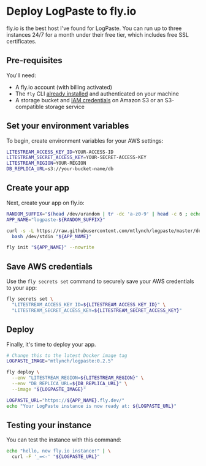 # Deploy LogPaste to fly.io

fly.io is the best host I've found for LogPaste. You can run up to three instances 24/7 for a month under their free tier, which includes free SSL certificates.

## Pre-requisites

You'll need:

- A fly.io account (with billing activated)
- The `fly` CLI [already installed](https://fly.io/docs/getting-started/installing-flyctl/) and authenticated on your machine
- A storage bucket and [IAM credentials](https://aws.amazon.com/iam/) on Amazon S3 or an S3-compatible storage service

## Set your environment variables

To begin, create environment variables for your AWS settings:

```bash
LITESTREAM_ACCESS_KEY_ID=YOUR-ACCESS-ID
LITESTREAM_SECRET_ACCESS_KEY=YOUR-SECRET-ACCESS-KEY
LITESTREAM_REGION=YOUR-REGION
DB_REPLICA_URL=s3://your-bucket-name/db
```

## Create your app

Next, create your app on fly.io:

```bash
RANDOM_SUFFIX="$(head /dev/urandom | tr -dc 'a-z0-9' | head -c 6 ; echo '')"
APP_NAME="logpaste-${RANDOM_SUFFIX}"

curl -s -L https://raw.githubusercontent.com/mtlynch/logpaste/master/dev-scripts/make-fly-config | \
  bash /dev/stdin "${APP_NAME}"

fly init "${APP_NAME}" --nowrite
```

## Save AWS credentials

Use the `fly secrets set` command to securely save your AWS credentials to your app:

```bash
fly secrets set \
  "LITESTREAM_ACCESS_KEY_ID=${LITESTREAM_ACCESS_KEY_ID}" \
  "LITESTREAM_SECRET_ACCESS_KEY=${LITESTREAM_SECRET_ACCESS_KEY}"
```

## Deploy

Finally, it's time to deploy your app.

```bash
# Change this to the latest Docker image tag
LOGPASTE_IMAGE="mtlynch/logpaste:0.2.5"

fly deploy \
  --env "LITESTREAM_REGION=${LITESTREAM_REGION}" \
  --env "DB_REPLICA_URL=${DB_REPLICA_URL}" \
  --image "${LOGPASTE_IMAGE}"

LOGPASTE_URL="https://${APP_NAME}.fly.dev/"
echo "Your LogPaste instance is now ready at: ${LOGPASTE_URL}"
```

## Testing your instance

You can test the instance with this command:

```bash
echo "hello, new fly.io instance!" | \
  curl -F '_=<-' "${LOGPASTE_URL}"
```
